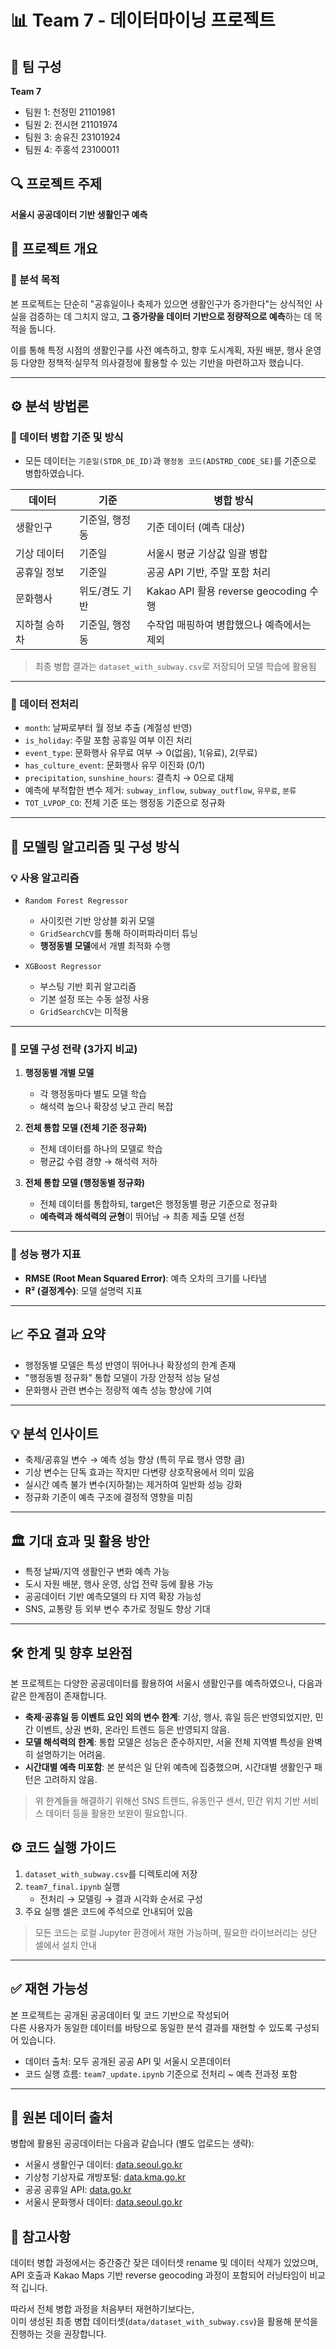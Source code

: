 # 📊 Team 7 - 데이터마이닝 프로젝트

## 👥 팀 구성
**Team 7**
- 팀원 1: 천정민 21101981
- 팀원 2: 전시현 21101974
- 팀원 3: 송유진 23101924
- 팀원 4: 주홍석 23100011

## 🔍 프로젝트 주제
**서울시 공공데이터 기반 생활인구 예측**


## 📌 프로젝트 개요

### 🎯 분석 목적

본 프로젝트는 단순히 "공휴일이나 축제가 있으면 생활인구가 증가한다"는 상식적인 사실을 검증하는 데 그치지 않고, **그 증가량을 데이터 기반으로 정량적으로 예측**하는 데 목적을 둡니다.

이를 통해 특정 시점의 생활인구를 사전 예측하고, 향후 도시계획, 자원 배분, 행사 운영 등 다양한 정책적·실무적 의사결정에 활용할 수 있는 기반을 마련하고자 했습니다.

---

## ⚙️ 분석 방법론

### 🔗 데이터 병합 기준 및 방식

- 모든 데이터는 `기준일(STDR_DE_ID)`과 `행정동 코드(ADSTRD_CODE_SE)`를 기준으로 병합하였습니다.

| 데이터         | 기준           | 병합 방식                                   |
|----------------|----------------|---------------------------------------------|
| 생활인구        | 기준일, 행정동  | 기준 데이터 (예측 대상)                     |
| 기상 데이터     | 기준일         | 서울시 평균 기상값 일괄 병합                 |
| 공휴일 정보     | 기준일         | 공공 API 기반, 주말 포함 처리              |
| 문화행사        | 위도/경도 기반  | Kakao API 활용 reverse geocoding 수행       |
| 지하철 승하차    | 기준일, 행정동  | 수작업 매핑하여 병합했으나 예측에서는 제외   |

> 최종 병합 결과는 `dataset_with_subway.csv`로 저장되어 모델 학습에 활용됨

---

### 🧹 데이터 전처리

- `month`: 날짜로부터 월 정보 추출 (계절성 반영)
- `is_holiday`: 주말 포함 공휴일 여부 이진 처리
- `event_type`: 문화행사 유무료 여부 → 0(없음), 1(유료), 2(무료)
- `has_culture_event`: 문화행사 유무 이진화 (0/1)
- `precipitation`, `sunshine_hours`: 결측치 → 0으로 대체
- 예측에 부적합한 변수 제거: `subway_inflow`, `subway_outflow`, `유무료`, `분류`
- `TOT_LVPOP_CO`: 전체 기준 또는 행정동 기준으로 정규화

---

## 🧠 모델링 알고리즘 및 구성 방식

### 💡 사용 알고리즘

- `Random Forest Regressor`  
  - 사이킷런 기반 앙상블 회귀 모델  
  - `GridSearchCV`를 통해 하이퍼파라미터 튜닝  
  - **행정동별 모델**에서 개별 최적화 수행

- `XGBoost Regressor`  
  - 부스팅 기반 회귀 알고리즘  
  - 기본 설정 또는 수동 설정 사용  
  - `GridSearchCV`는 미적용

---

### 🧩 모델 구성 전략 (3가지 비교)

1. **행정동별 개별 모델**
   - 각 행정동마다 별도 모델 학습
   - 해석력 높으나 확장성 낮고 관리 복잡

2. **전체 통합 모델 (전체 기준 정규화)**
   - 전체 데이터를 하나의 모델로 학습
   - 평균값 수렴 경향 → 해석력 저하

3. **전체 통합 모델 (행정동별 정규화)**
   - 전체 데이터를 통합하되, target은 행정동별 평균 기준으로 정규화
   - **예측력과 해석력의 균형**이 뛰어남 → 최종 제출 모델 선정

---

### 📏 성능 평가 지표

- **RMSE (Root Mean Squared Error)**: 예측 오차의 크기를 나타냄
- **R² (결정계수)**: 모델 설명력 지표

---

## 📈 주요 결과 요약

- 행정동별 모델은 특성 반영이 뛰어나나 확장성의 한계 존재
- \"행정동별 정규화\" 통합 모델이 가장 안정적 성능 달성
- 문화행사 관련 변수는 정량적 예측 성능 향상에 기여

---

## 💡 분석 인사이트

- 축제/공휴일 변수 → 예측 성능 향상 (특히 무료 행사 영향 큼)
- 기상 변수는 단독 효과는 작지만 다변량 상호작용에서 의미 있음
- 실시간 예측 불가 변수(지하철)는 제거하여 일반화 성능 강화
- 정규화 기준이 예측 구조에 결정적 영향을 미침

---

## 🏛️ 기대 효과 및 활용 방안

- 특정 날짜/지역 생활인구 변화 예측 가능
- 도시 자원 배분, 행사 운영, 상업 전략 등에 활용 가능
- 공공데이터 기반 예측모델의 타 지역 확장 가능성
- SNS, 교통량 등 외부 변수 추가로 정밀도 향상 기대

---

## 🛠️ 한계 및 향후 보완점

본 프로젝트는 다양한 공공데이터를 활용하여 서울시 생활인구를 예측하였으나, 다음과 같은 한계점이 존재합니다.

- **축제·공휴일 등 이벤트 요인 외의 변수 한계**: 기상, 행사, 휴일 등은 반영되었지만, 민간 이벤트, 상권 변화, 온라인 트렌드 등은 반영되지 않음.
- **모델 해석력의 한계**: 통합 모델은 성능은 준수하지만, 서울 전체 지역별 특성을 완벽히 설명하기는 어려움.
- **시간대별 예측 미포함**: 본 분석은 일 단위 예측에 집중했으며, 시간대별 생활인구 패턴은 고려하지 않음.

> 위 한계들을 해결하기 위해선 SNS 트렌드, 유동인구 센서, 민간 위치 기반 서비스 데이터 등을 활용한 보완이 필요합니다.


## ⚙️ 코드 실행 가이드

1. `dataset_with_subway.csv`를 디렉토리에 저장
2. `team7_final.ipynb` 실행
   - 전처리 → 모델링 → 결과 시각화 순서로 구성
3. 주요 실행 셀은 코드에 주석으로 안내되어 있음

> 모든 코드는 로컬 Jupyter 환경에서 재현 가능하며, 필요한 라이브러리는 상단 셀에서 설치 안내

---

## ✅ 재현 가능성

본 프로젝트는 공개된 공공데이터 및 코드 기반으로 작성되어  
다른 사용자가 동일한 데이터를 바탕으로 동일한 분석 결과를 재현할 수 있도록 구성되어 있습니다.

- 데이터 출처: 모두 공개된 공공 API 및 서울시 오픈데이터
- 코드 실행 흐름: `team7_update.ipynb` 기준으로 전처리 ~ 예측 전과정 포함

---

## 🔗 원본 데이터 출처

병합에 활용된 공공데이터는 다음과 같습니다 (별도 업로드는 생략):

- 서울시 생활인구 데이터: [data.seoul.go.kr](https://data.seoul.go.kr)
- 기상청 기상자료 개방포털: [data.kma.go.kr](https://data.kma.go.kr)
- 공공 공휴일 API: [data.go.kr](https://www.data.go.kr)
- 서울시 문화행사 데이터: [data.seoul.go.kr](https://data.seoul.go.kr)

## 📌 참고사항

데이터 병합 과정에서는 중간중간 잦은 데이터셋 rename 및 데이터 삭제가 있었으며,  
API 호출과 Kakao Maps 기반 reverse geocoding 과정이 포함되어 러닝타임이 비교적 깁니다.

따라서 전체 병합 과정을 처음부터 재현하기보다는,  
이미 생성된 최종 병합 데이터셋(`data/dataset_with_subway.csv`)을 활용해 분석을 진행하는 것을 권장합니다.


